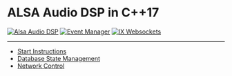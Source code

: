 # ALSA Audio DSP in C++17

[![Alsa Audio DSP](https://img.shields.io/badge/AlsaAudioDSP-Dependencies-darkgreen?logo=github)](https://github.com/l-bnp/Alsa-Audio-Processor-Cpp.git)
[![Event Manager](https://img.shields.io/badge/C++EventManager-@master-darkblue?logo=c%2B%2B)](https://github.com/l-bnp/Event-Manager-Cpp.git)
[![IX Websockets](https://img.shields.io/badge/IXWebSockets-@master-darkorange?logo=c%2B%2B)](https://github.com/machinezone/IXWebSocket.git)

---

- [Start Instructions](./docs/Running%20The%20Program.md)
- [Database State Management](./docs/State%20Managing.md)
- [Network Control](./docs/DSP%20Network%20Control.md)